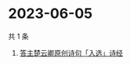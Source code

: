 # 2023-06-05

共 1 条

<!-- BEGIN -->
<!-- 最后更新时间 Mon Jun 05 2023 11:09:13 GMT+0800 (China Standard Time) -->

1. [答主楚云卿原创诗句「入选」诗经](https://www.zhihu.com/search?q=答主楚云卿原创诗句「入选」诗经)

<!-- END -->
